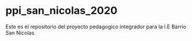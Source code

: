 # ppi_san_nicolas_2020
Este es el repositorio del proyecto pedagogico integrador para la I.E Barrio San Nicolas
